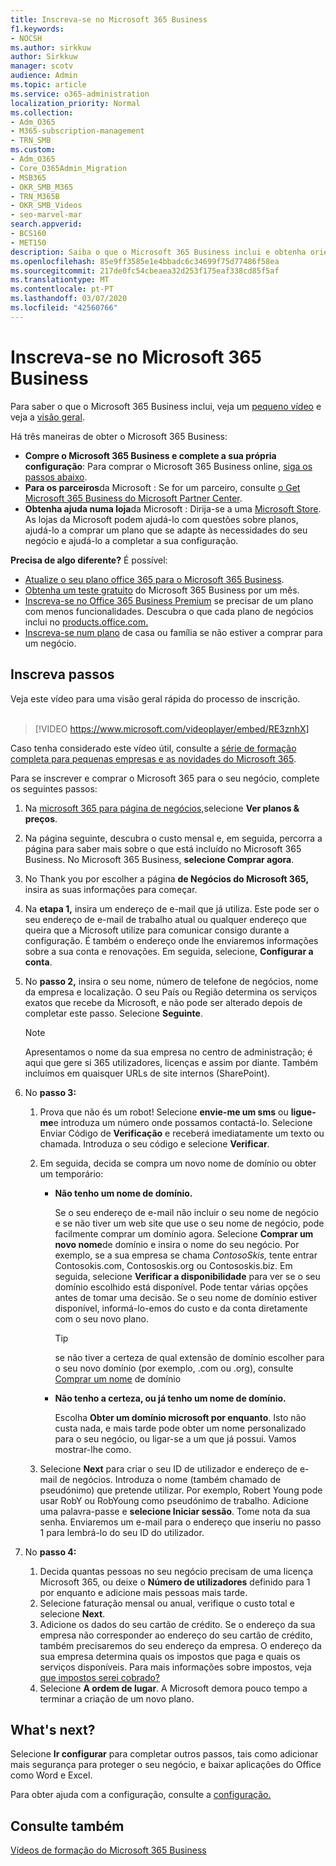 ```yaml
---
title: Inscreva-se no Microsoft 365 Business
f1.keywords:
- NOCSH
ms.author: sirkkuw
author: Sirkkuw
manager: scotv
audience: Admin
ms.topic: article
ms.service: o365-administration
localization_priority: Normal
ms.collection:
- Adm_O365
- M365-subscription-management
- TRN_SMB
ms.custom:
- Adm_O365
- Core_O365Admin_Migration
- MSB365
- OKR_SMB_M365
- TRN_M365B
- OKR_SMB_Videos
- seo-marvel-mar
search.appverid:
- BCS160
- MET150
description: Saiba o que o Microsoft 365 Business inclui e obtenha orientação passo a passo na inscrição para o Microsoft 365 Business.
ms.openlocfilehash: 85e9ff3585e1e4bbadc6c34699f75d77486f58ea
ms.sourcegitcommit: 217de0fc54cbeaea32d253f175eaf338cd85f5af
ms.translationtype: MT
ms.contentlocale: pt-PT
ms.lasthandoff: 03/07/2020
ms.locfileid: "42560766"
---
```

# <a name="sign-up-for-microsoft-365-business"></a>Inscreva-se no Microsoft 365 Business

Para saber o que o Microsoft 365 Business inclui, veja um [pequeno vídeo](https://go.microsoft.com/fwlink/?linkid=2109651) e veja a [visão geral](microsoft-365-business-overview.md).

Há três maneiras de obter o Microsoft 365 Business:
- **Compre o Microsoft 365 Business e complete a sua própria configuração**: Para comprar o Microsoft 365 Business online, [siga os passos abaixo](#sign-up-steps).
- **Para os parceiros**da Microsoft : Se for um parceiro, consulte [o Get Microsoft 365 Business do Microsoft Partner Center](get-microsoft-365-business.md#get-microsoft-365-business-from-microsoft-partner-center).
- **Obtenha ajuda numa loja**da Microsoft : Dirija-se a uma [Microsoft Store](https://go.microsoft.com/fwlink/?linkid=2109652). As lojas da Microsoft podem ajudá-lo com questões sobre planos, ajudá-lo a comprar um plano que se adapte às necessidades do seu negócio e ajudá-lo a completar a sua configuração.

**Precisa de algo diferente?** É possível:
- [Atualize o seu plano office 365 para o Microsoft 365 Business](migrate-to-microsoft-365-business.md).
- [Obtenha um teste gratuito](https://go.microsoft.com/fwlink/p/?linkid=2102309) do Microsoft 365 Business por um mês.
- [Inscreva-se no Office 365 Business Premium](https://go.microsoft.com/fwlink/p/?LinkID=510935) se precisar de um plano com menos funcionalidades. Descubra o que cada plano de negócios inclui no [products.office.com.](https://go.microsoft.com/fwlink/?linkid=2109397)
- [Inscreva-se num plano](https://go.microsoft.com/fwlink/?linkid=2109398) de casa ou família se não estiver a comprar para um negócio. 

## <a name="sign-up-steps"></a>Inscreva passos

Veja este vídeo para uma visão geral rápida do processo de inscrição.<br><br>

> [!VIDEO https://www.microsoft.com/videoplayer/embed/RE3znhX] 

Caso tenha considerado este vídeo útil, consulte a [série de formação completa para pequenas empresas e as novidades do Microsoft 365](https://support.office.com/article/6ab4bbcd-79cf-4000-a0bd-d42ce4d12816).

Para se inscrever e comprar o Microsoft 365 para o seu negócio, complete os seguintes passos:

1. Na [microsoft 365 para página de negócios,](https://go.microsoft.com/fwlink/?linkid=2109654)selecione **Ver planos & preços**. 
2. Na página seguinte, descubra o custo mensal e, em seguida, percorra a página para saber mais sobre o que está incluído no Microsoft 365 Business. No Microsoft 365 Business, **selecione Comprar agora**.
3. No Thank you por escolher a página **de Negócios do Microsoft 365,** insira as suas informações para começar.
4. Na **etapa 1,** insira um endereço de e-mail que já utiliza. Este pode ser o seu endereço de e-mail de trabalho atual ou qualquer endereço que queira que a Microsoft utilize para comunicar consigo durante a configuração. É também o endereço onde lhe enviaremos informações sobre a sua conta e renovações. Em seguida, selecione, **Configurar a conta**.
5. No **passo 2,** insira o seu nome, número de telefone de negócios, nome da empresa e localização. O seu País ou Região determina os serviços exatos que recebe da Microsoft, e não pode ser alterado depois de completar este passo. Selecione **Seguinte**.
    > [!NOTE]
    > Apresentamos o nome da sua empresa no centro de administração; é aqui que gere si 365 utilizadores, licenças e assim por diante. Também incluímos em quaisquer URLs de site internos (SharePoint).
6. No **passo 3:**

    1. Prova que não és um robot! Selecione **envie-me um sms** ou **ligue-me**e introduza um número onde possamos contactá-lo. Selecione Enviar Código de **Verificação** e receberá imediatamente um texto ou chamada. Introduza o seu código e selecione **Verificar**.
    2. Em seguida, decida se compra um novo nome de domínio ou obter um temporário:

        - **Não tenho um nome de domínio.** 
        
            Se o seu endereço de e-mail não incluir o seu nome de negócio e se não tiver um web site que use o seu nome de negócio, pode facilmente comprar um domínio agora. Selecione **Comprar um novo nome**de domínio e insira o nome do seu negócio. Por exemplo, se a sua empresa se chama *ContosoSkis,* tente entrar Contosokis.com, Contososkis.org ou Contososkis.biz. Em seguida, selecione **Verificar a disponibilidade** para ver se o seu domínio escolhido está disponível. Pode tentar várias opções antes de tomar uma decisão. Se o seu nome de domínio estiver disponível, informá-lo-emos do custo e da conta diretamente com o seu novo plano. 
       
            > [!TIP]
            > se não tiver a certeza de qual extensão de domínio escolher para o seu novo domínio (por exemplo, .com ou .org), consulte [Comprar um nome](https://go.microsoft.com/fwlink/?linkid=2109700) de domínio
        
        - **Não tenho a certeza, ou já tenho um nome de domínio.** 
        
             Escolha **Obter um domínio microsoft por enquanto**. Isto não custa nada, e mais tarde pode obter um nome personalizado para o seu negócio, ou ligar-se a um que já possui. Vamos mostrar-lhe como.

    3. Selecione **Next** para criar o seu ID de utilizador e endereço de e-mail de negócios. Introduza o nome (também chamado de pseudónimo) que pretende utilizar. Por exemplo, Robert Young pode usar RobY ou RobYoung como pseudónimo de trabalho. Adicione uma palavra-passe e **selecione Iniciar sessão**. Tome nota da sua senha. Enviaremos um e-mail para o endereço que inseriu no passo 1 para lembrá-lo do seu ID do utilizador.
7. No **passo 4:** 

    1. Decida quantas pessoas no seu negócio precisam de uma licença Microsoft 365, ou deixe o **Número de utilizadores** definido para 1 por enquanto e adicione mais pessoas mais tarde. 
    2. Selecione faturação mensal ou anual, verifique o custo total e selecione **Next**. 
    3. Adicione os dados do seu cartão de crédito. Se o endereço da sua empresa não corresponder ao endereço do seu cartão de crédito, também precisaremos do seu endereço da empresa. O endereço da sua empresa determina quais os impostos que paga e quais os serviços disponíveis. Para mais informações sobre impostos, veja [que impostos serei cobrado?](https://go.microsoft.com/fwlink/?linkid=2109701)
    4. Selecione **A ordem de lugar**. A Microsoft demora pouco tempo a terminar a criação de um novo plano.

## <a name="whats-next"></a>What's next?

Selecione **Ir configurar** para completar outros passos, tais como adicionar mais segurança para proteger o seu negócio, e baixar aplicações do Office como Word e Excel.

Para obter ajuda com a configuração, consulte a [configuração.](set-up.md)

## <a name="see-also"></a>Consulte também

[Vídeos de formação do Microsoft 365 Business](https://support.office.com/article/6ab4bbcd-79cf-4000-a0bd-d42ce4d12816)
